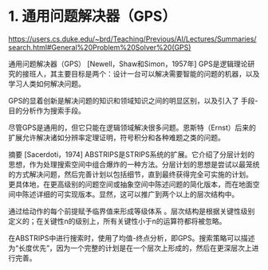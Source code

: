 # 1. 通用问题解决器（GPS）




https://users.cs.duke.edu/~brd/Teaching/Previous/AI/Lectures/Summaries/search.html#General%20Problem%20Solver%20(GPS)



通用问题解决器（GPS）
[Newell，Shaw和Simon，1957年] GPS是逻辑理论研究的接班人，其主要目标是两个：设计一台可以解决需要智能的问题的机器，以及学习人类如何解决问题。

GPS的显着创新是解决问题的知识和领域知识之间的明显区别，以及引入了 手段-目的分析作为搜索手段。

尽管GPS是通用的，但它只能在逻辑领域解决很多问题。恩斯特（Ernst）后来的扩展允许解决诸如分辨率定理证明，符号积分和各种难题之类的问题。

摘要
[Sacerdoti，1974] ABSTRIPS是STRIPS系统的扩展。它介绍了分层计划的思想，作为处理搜索空间中组合爆炸的一种方法。分层计划的思想是尝试以最笼统的方式解决问题，然后完善计划以包括细节，直到最终获得完全可实施的计划。
更具体地，在更高级别的问题空间或抽象空间中陈述问题的简化版本，而在地面空间中陈述详细的可实现版本。显然，这可以推广到两个以上的层次结构中。

通过给动作的每个前提赋予临界值来形成等级体系 。层次结构是根据关键性级别定义的；在关键性n的级别上，所有关键性小于n的运算符都将被忽略。

在ABSTRIPS中进行搜索时，使用了均值-终点分析，即GPS。搜索策略可以描述为“长度优先”，因为一个完整的计划是在一个层次上形成的，然后在更深层次上进行完善。




















